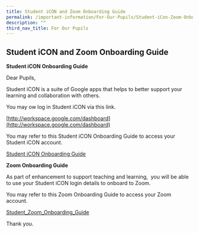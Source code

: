 ```yaml
---
title: Student iCON and Zoom Onboarding Guide
permalink: /important-information/For-Our-Pupils/Student-iCon-Zoom-Onboarding-Guide/
description: ""
third_nav_title: For Our Pupils
---
```

## Student iCON and Zoom Onboarding Guide

**Student iCON Onboarding Guide**

Dear Pupils, 

Student iCON is a suite of Google apps that helps to better support your learning and collaboration with others. 

You may ow log in Student iCON via this link. 

[http://workspace.google.com/dashboard](http://workspace.google.com/dashboard)

You may refer to this Student iCON Onboarding Guide to access your Student iCON account. 

[Student iCON Onboarding Guide](https://www.mahabodhi.moe.edu.sg/wp-content/uploads/2021/09/Student-iCON-Onboarding-Guide.pdf)

**Zoom Onboarding Guide**

As part of enhancement to support teaching and learning,  you will be able to use your Student iCON login details to onboard to Zoom.

You may refer to this Zoom Onboarding Guide to access your Zoom account.

[Student\_Zoom\_Onboarding\_Guide](https://www.mahabodhi.moe.edu.sg/wp-content/uploads/2021/08/Student_Zoom_Onboarding_Guide.pdf)

Thank you.